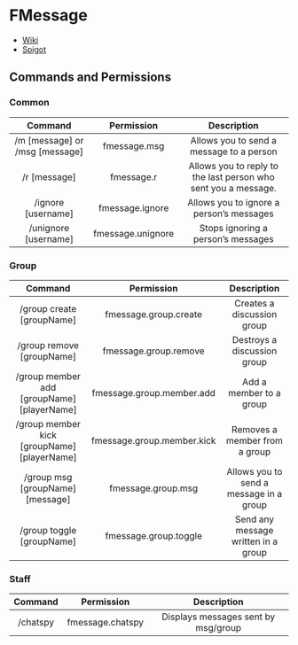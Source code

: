 # FMessage

 *   [Wiki](https://github.com/Florianpal1/FMessage/wiki)
 *   [Spigot]()

## Commands and Permissions

### Common

| Command | Permission  | Description |
| :------: | :------: | :------: |
| /m [message] or /msg [message] | fmessage.msg | Allows you to send a message to a person |
| /r [message] | fmessage.r | Allows you to reply to the last person who sent you a message.  |
| /ignore [username] | fmessage.ignore | Allows you to ignore a person’s messages |
| /unignore [username] | fmessage.unignore | Stops ignoring a person’s messages  |

### Group

| Command | Permission  | Description |
| :------: | :------: | :------: |
| /group create [groupName] | fmessage.group.create | Creates a discussion group  |
| /group remove [groupName] | fmessage.group.remove | Destroys a discussion group  |
| /group member add [groupName] [playerName] | fmessage.group.member.add | Add a member to a group |
| /group member kick [groupName] [playerName] | fmessage.group.member.kick | Removes a member from a group   |
| /group msg [groupName] [message] | fmessage.group.msg | Allows you to send a message in a group |
| /group toggle [groupName] | fmessage.group.toggle | Send any message written in a group |

### Staff

| Command | Permission  | Description |
| :------: | :------: | :------: |
| /chatspy | fmessage.chatspy | Displays messages sent by msg/group  |